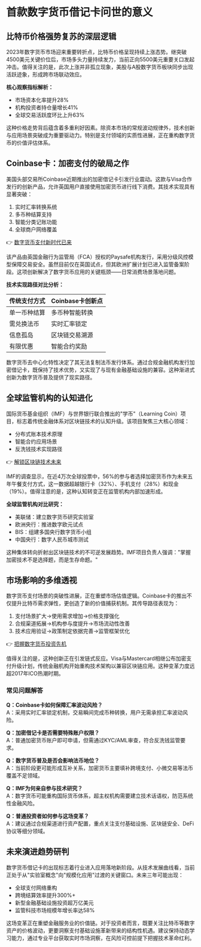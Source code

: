 # 首款数字货币借记卡问世的意义

## 比特币价格强势复苏的深层逻辑

2023年数字货币市场迎来重要转折点，比特币价格呈现持续上涨态势。继突破4500美元关键价位后，市场多头力量持续发力，当前正向5500美元重要关口发起冲击。值得关注的是，此次上涨并非孤立现象，美股与A股数字货币板块同步出现活跃迹象，形成跨市场联动效应。

**核心观察指标解析：**
- 市场资本化率提升28%
- 机构投资者持仓量增长41%
- 全球交易活跃度环比上升63%

这种价格走势背后蕴含着多重利好因素。除资本市场的常规波动规律外，技术创新与应用场景突破成为重要驱动力。特别是支付领域的实质性进展，正在重构数字货币的价值评估体系。

## Coinbase卡：加密支付的破局之作

美国头部交易所Coinbase近期推出的加密借记卡引发行业震动。这款与Visa合作发行的创新产品，允许英国用户直接使用加密货币进行线下消费。其技术实现具有显著突破：
1. 实时汇率转换系统
2. 多币种结算支持
3. 智能分类记账功能
4. 全球商户网络覆盖

👉 [数字货币支付新时代已来](https://bit.ly/okx_welcome)

该产品由英国金融行为监管局（FCA）授权的Paysafe机构发行，采用分级风控模型保障交易安全。虽然目前仅在英国试点，但其欧洲扩展计划已进入监管备案阶段。这项创新解决了数字货币应用的关键瓶颈——日常消费场景落地问题。

**技术实现路径对比分析：**

| 传统支付方式 | Coinbase卡创新点 |
|------------|----------------|
| 单一币种结算 | 多币种智能转换 |
| 需兑换法币 | 实时汇率锁定 |
| 信息孤岛 | 区块链交易溯源 |
| 有限优惠 | 智能合约奖励 |

数字货币去中心化特性决定了其无法复制法币发行体系。通过合规金融机构发行加密借记卡，既保持了技术优势，又实现了与现有金融基础设施的兼容。这种渐进式创新为数字货币普及提供了现实路径。

## 全球监管机构的认知进化

国际货币基金组织（IMF）与世界银行联合推出的"学币"（Learning Coin）项目，标志着传统金融体系对区块链技术的认知升级。该项目聚焦三大核心领域：
- 分布式账本技术原理
- 智能合约应用场景
- 反洗钱技术实现路径

👉 [解锁区块链技术未来](https://bit.ly/okx_welcome)

IMF的调查显示，在近4万次全球投票中，56%的参与者选择加密货币作为未来五年午餐支付方式，这一数据超越银行卡（32%）、手机支付（28%）和现金（19%）。值得注意的是，这种认知转变正在监管机构内部加速形成。

**全球监管机构对比研究：**
- 美联储：建立数字货币研究实验室
- 欧洲央行：推进数字欧元试点
- BIS：组建多国央行数字货币小组
- 中国央行：数字人民币城市测试

这种集体转向折射出区块链技术的不可逆发展趋势。IMF项目负责人强调："掌握加密技术不是选择题，而是生存命题。"

## 市场影响的多维透视

数字货币支付场景的突破性进展，正在重塑市场估值逻辑。Coinbase卡的推出不仅提升比特币需求弹性，更创造了新的价值捕获机制。其传导路径表现为：
1. 支付场景扩大→使用需求增加→价格支撑强化
2. 合规渠道拓展→机构参与度提升→市场流动性改善
3. 技术应用验证→政策制定依据完善→监管框架优化

👉 [把握数字货币投资先机](https://bit.ly/okx_welcome)

值得关注的是，这种创新正在引发链式反应。Visa与Mastercard相继公布加密支付升级计划，传统金融机构开始重构技术架构以兼容区块链应用。这种变革力度远超2017年ICO热潮时期。

### 常见问题解答

**Q：Coinbase卡如何保障汇率波动风险？**  
A：采用实时汇率锁定机制，交易瞬间完成币种转换，用户无需承担汇率波动风险。

**Q：加密借记卡是否需要特殊账户权限？**  
A：普通加密货币账户即可申请，但需通过KYC/AML审查，符合反洗钱监管要求。

**Q：数字货币普及是否会影响法币地位？**  
A：当前阶段更可能形成互补关系，加密货币主要填补跨境支付、小微交易等法币覆盖不足领域。

**Q：IMF为何亲自参与技术研究？**  
A：数字货币可能重构国际货币体系，超主权机构需要建立技术话语权，防范系统性金融风险。

**Q：普通投资者如何参与这场变革？**  
A：建议通过合规渠道进行资产配置，重点关注支付基础设施、区块链安全、DeFi协议等细分领域。

## 未来演进趋势研判

数字货币借记卡的出现标志着行业进入应用落地新阶段。从技术发展曲线看，当前正处于从"实验室概念"向"规模化应用"过渡的关键窗口。未来三年可能出现：
- 全球支付网络重构
- 跨境结算效率提升300%+
- 新型金融基础设施投资超万亿美元
- 监管科技市场规模年增长率达58%

这场变革正在重塑金融服务业的价值链。对于投资者而言，既要关注比特币等数字资产的价格波动，更要洞察支付基础设施革新带来的结构性机遇。建议保持动态学习能力，通过专业平台获取实时市场洞察，在风险可控前提下把握技术革命红利。